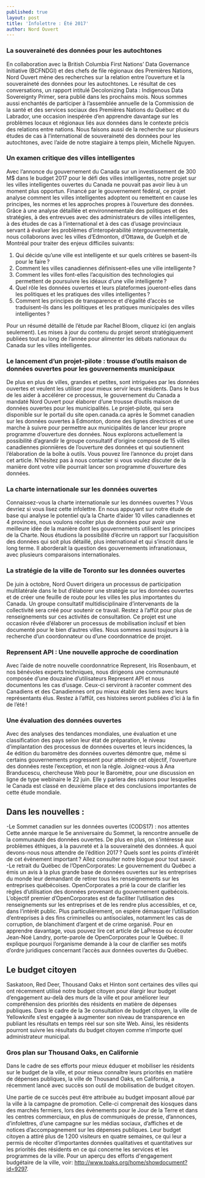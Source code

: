 ```yaml
---
published: true
layout: post
title: 'Infolettre : Été 2017'
author: Nord Ouvert
---
```

 
### La souveraineté des données pour les autochtones
En collaboration avec la British Columbia First Nations’ Data Governance Initiative (BCFNDGI) et des chefs de file régionaux des Premières Nations, Nord Ouvert mène des recherches sur la relation entre l’ouverture et la souveraineté des données pour les autochtones. Le résultat de ces conversations, un rapport intitulé Decolonizing Data : Indigenous Data Sovereignty Primer, sera publié dans les prochains mois. Nous sommes aussi enchantés de participer à l’assemblée annuelle de la Commission de la santé et des services sociaux des Premières Nations du Québec et du Labrador, une occasion inespérée d’en apprendre davantage sur les problèmes locaux et régionaux liés aux données dans le contexte précis des relations entre nations. Nous faisons aussi de la recherche sur plusieurs études de cas à l’international de souveraineté des données pour les autochtones, avec l’aide de notre stagiaire à temps plein, Michelle Nguyen.
 
### Un examen critique des villes intelligentes
Avec l’annonce du gouvernement du Canada sur un investissement de 300 M$ dans le budget 2017 pour le défi des villes intelligentes, notre projet sur les villes intelligentes ouvertes du Canada ne pouvait pas avoir lieu à un moment plus opportun. Financé par le gouvernement fédéral, ce projet analyse comment les villes intelligentes adoptent ou remettent en cause les principes, les normes et les approches propres à l’ouverture des données. Grâce à une analyse détaillée et environnementale des politiques et des stratégies, à des entrevues avec des administrateurs de villes intelligentes, à des études de cas à l’international et à des cas d’usage provinciaux servant à évaluer les problèmes d’interopérabilité intergouvernementale, nous collaborons avec les villes d’Edmonton, d’Ottawa, de Guelph et de Montréal pour traiter des enjeux difficiles suivants:
 
1.    Qui décide qu’une ville est intelligente et sur quels critères se basent-ils pour le faire ?
2.    Comment les villes canadiennes définissent-elles une ville intelligente ?
3.    Comment les villes font-elles l’acquisition des technologies qui permettent de poursuivre les idéaux d’une ville intelligente ?
4.    Quel rôle les données ouvertes et leurs plateformes joueront-elles dans les politiques et les pratiques des villes intelligentes ?
5.    Comment les principes de transparence et d’égalité d’accès se traduisent-ils dans les politiques et les pratiques municipales des villes intelligentes ?
 
Pour un résumé détaillé de l’étude par Rachel Bloom, cliquez ici (en anglais seulement). Les mises à jour du contenu du projet seront stratégiquement publiées tout au long de l’année pour alimenter les débats nationaux du Canada sur les villes intelligentes.
 
### Le lancement d’un projet-pilote : trousse d’outils maison de données ouvertes pour les gouvernements municipaux
De plus en plus de villes, grandes et petites, sont intriguées par les données ouvertes et veulent les utiliser pour mieux servir leurs résidents. Dans le bus de les aider à accélérer ce processus, le gouvernement du Canada a mandaté Nord Ouvert pour élaborer d’une trousse d’outils maison de données ouvertes pour les municipalités. Le projet-pilote, qui sera disponible sur le portail du site open.canada.ca après le Sommet canadien sur les données ouvertes à Edmonton, donne des lignes directrices et une marche à suivre pour permettre aux municipalités de lancer leur propre programme d’ouverture des données. Nous explorons actuellement la possibilité d’agrandir le groupe consultatif d’origine composé de 15 villes canadiennes pionnières de l’ouverture des données et qui soutiennent l’élaboration de la boîte à outils. Vous pouvez lire l’annonce du projet dans cet article. N’hésitez pas à nous contacter si vous voulez discuter de la manière dont votre ville pourrait lancer son programme d’ouverture des données.
 
### La charte internationale sur les données ouvertes
Connaissez-vous la charte internationale sur les données ouvertes ? Vous devriez si vous lisez cette infolettre. En nous appuyant sur notre étude de base qui analyse le potentiel qu’a la Charte d’aider 10 villes canadiennes et 4 provinces, nous voulons récolter plus de données pour avoir une meilleure idée de la manière dont les gouvernements utilisent les principes de la Charte. Nous étudions la possibilité d’écrire un rapport sur l’acquisition des données qui soit plus détaillé, plus international et qui s’inscrit dans le long terme. Il aborderait la question des gouvernements infranationaux, avec plusieurs comparaisons internationales.
 
### La stratégie de la ville de Toronto sur les données ouvertes
De juin à octobre, Nord Ouvert dirigera un processus de participation multilatérale dans le but d’élaborer une stratégie sur les données ouvertes et de créer une feuille de route pour les villes les plus importantes du Canada. Un groupe consultatif multidisciplinaire d’intervenants de la collectivité sera créé pour soutenir ce travail. Restez à l’affût pour plus de renseignements sur ces activités de consultation. Ce projet est une occasion rêvée d’élaborer un processus de mobilisation inclusif et bien documenté pour le bien d’autres villes. Nous sommes aussi toujours à la recherche d’un coordonnateur ou d’une coordonnatrice de projet.
 
### Reprensent API : Une nouvelle approche de coordination
Avec l’aide de notre nouvelle coordonnatrice Represent, Iris Rosenbaum, et nos bénévoles experts techniques, nous dirigeons une communauté composée d’une douzaine d’utilisateurs Represent API et nous documentons les cas d’usage. Ceux-ci serviront à raconter comment des Canadiens et des Canadiennes ont pu mieux établir des liens avec leurs représentants élus. Restez à l’affût, ces histoires seront publiées d’ici à la fin de l’été !
 
### Une évaluation des données ouvertes
Avec des analyses des tendances mondiales, une évaluation et une classification des pays selon leur état de préparation, le niveau d’implantation des processus de données ouvertes et leurs incidences, la 4e édition du baromètre des données ouvertes démontre que, même si certains gouvernements progressent pour atteindre cet objectif, l’ouverture des données reste l’exception, et non la règle. Joignez-vous à Ana Branducescu, chercheuse Web pour le Baromètre, pour une discussion en ligne de type webinaire le 22 juin. Elle y parlera des raisons pour lesquelles le Canada est classé en deuxième place et des conclusions importantes de cette étude mondiale. 
 
## Dans les nouvelles :
 
-Le Sommet canadien sur les données ouvertes (CODS17) : nos attentes
Cette année marque le 5e anniversaire du Sommet, la rencontre annuelle de la communauté des données ouvertes. De plus en plus, on s’intéresse aux problèmes éthiques, à la pauvreté et à la souveraineté des données. À quoi devons-nous nous attendre de l’édition 2017 ? Quels sont les points d’intérêt de cet évènement important ? Allez consulter notre blogue pour tout savoir.
-Le retrait du Québec de l’OpenCorporates: Le gouvernement du Québec a émis un avis à la plus grande base de données ouvertes sur les entreprises du monde leur demandant de retirer tous les renseignements sur les entreprises québécoises. OpenCorporates a prié la cour de clarifier les règles d’utilisation des données provenant du gouvernement québécois. L’objectif premier d’OpenCorporates est de faciliter l’utilisation des renseignements sur les entreprises et de les rendre plus accessibles, et ce, dans l’intérêt public. Plus particulièrement, on espère démasquer l’utilisation d’entreprises à des fins criminelles ou antisociales, notamment les cas de corruption, de blanchiment d’argent et de crime organisé. Pour en apprendre davantage, vous pouvez lire cet article de LaPresse ou écouter Jean-Noé Landry, porte-parole de OpenCorporates pour le Québec. Il explique pourquoi l’organisme demande à la cour de clarifier ses motifs d’ordre juridiques concernant l’accès aux données ouvertes du Québec.
 
## Le budget citoyen
Saskatoon, Red Deer, Thousand Oaks et Hinton sont certaines des villes qui ont récemment utilisé notre budget citoyen pour élargir leur budget d’engagement au-delà des murs de la ville et pour améliorer leur compréhension des priorités des résidents en matière de dépenses publiques. Dans le cadre de la 3e consultation de budget citoyen, la ville de Yellowknife s’est engagée à augmenter son niveau de transparence en publiant les résultats en temps réel sur son site Web. Ainsi, les résidents pourront suivre les résultats du budget citoyen comme n’importe quel administrateur municipal.
 
### Gros plan sur Thousand Oaks, en Californie
Dans le cadre de ses efforts pour mieux éduquer et mobiliser les résidents sur le budget de la ville, et pour mieux connaître leurs priorités en matière de dépenses publiques, la ville de Thousand Oaks, en California, a récemment lancé avec succès son outil de mobilisation de budget citoyen. 
 
Une partie de ce succès peut être attribuée au budget imposant alloué par la ville à la campagne de promotion. Celle-ci comprenait des kiosques dans des marchés fermiers, lors des évènements pour le Jour de la Terre et dans les centres commerciaux, en plus de communiqués de presse, d’annonces, d’infolettres, d’une campagne sur les médias sociaux, d’affiches et de notices d’accompagnement sur les dépenses publiques. Leur budget citoyen a attiré plus de 1 200 visiteurs en quatre semaines, ce qui leur a permis de récolter d’importantes données qualitatives et quantitatives sur les priorités des résidents en ce qui concerne les services et les programmes de la ville. Pour un aperçu des efforts d'engagement budgétaire de la ville, voir: http://www.toaks.org/home/showdocument?id=9297.

